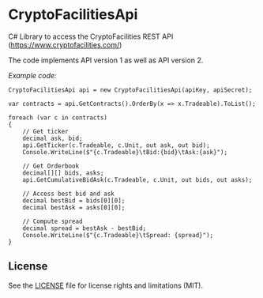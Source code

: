 # CryptoFacilitiesApi
C# Library to access the CryptoFacilities REST API (https://www.cryptofacilities.com/)

The code implements API version 1 as well as API version 2.

*Example code:*

	CryptoFacilitiesApi api = new CryptoFacilitiesApi(apiKey, apiSecret);

	var contracts = api.GetContracts().OrderBy(x => x.Tradeable).ToList();

	foreach (var c in contracts)
	{
		// Get ticker
		decimal ask, bid;
		api.GetTicker(c.Tradeable, c.Unit, out ask, out bid);
		Console.WriteLine($"{c.Tradeable}\tBid:{bid}\tAsk:{ask}");

		// Get Orderbook
		decimal[][] bids, asks;
		api.GetCumulativeBidAsk(c.Tradeable, c.Unit, out bids, out asks);

		// Access best bid and ask
		decimal bestBid = bids[0][0];
		decimal bestAsk = asks[0][0];

		// Compute spread
		decimal spread = bestAsk - bestBid;
		Console.WriteLine($"{c.Tradeable}\tSpread: {spread}");
	}

## License

See the [LICENSE](LICENSE.md) file for license rights and limitations (MIT).